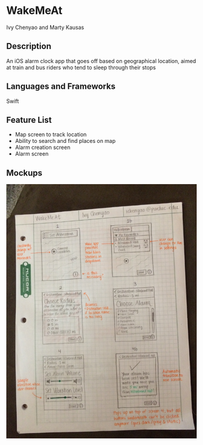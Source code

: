 # WakeMeAt
Ivy Chenyao and Marty Kausas

## Description
An iOS alarm clock app that goes off based on geographical location, aimed at train and bus riders who tend to sleep through their stops

## Languages and Frameworks
Swift

## Feature List
* Map screen to track location
* Ability to search and find places on map
* Alarm creation screen
* Alarm screen

## Mockups
![alt tag](https://raw.githubusercontent.com/ivychenyao/WakeMeAt/master/Assets/Screens1-4b.JPG "Map screen")
